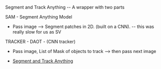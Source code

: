 
Segment and Track Anything -- A wrapper with two parts

SAM - Segment Anything Model
- Pass image --> Segment patches in 2D. (built on a CNN).  -- this was really slow for us as SV

TRACKER - DAOT - (CNN tracker)
- Pass image, List of Mask of objects to track --> then pass next image



- [Segment and Track Anything](https://arxiv.org/abs/2305.06558) 
